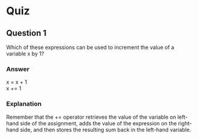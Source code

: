 Quiz
====

Question 1
----------

Which of these expressions can be used to increment the value of a variable x by 1?

### Answer

x = x + 1  
x += 1  

### Explanation

Remember that the += operator retrieves the value of the variable on left-hand side of the assignment, adds the value of the expression on the right-hand side, and then stores the resulting sum back in the left-hand variable.